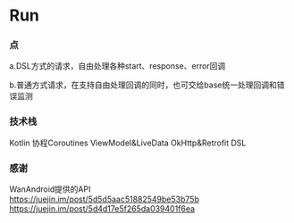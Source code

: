 # Run

### 点

a.DSL方式的请求，自由处理各种start、response、error回调

b.普通方式请求，在支持自由处理回调的同时，也可交给base统一处理回调和错误监测

### 技术栈

Kotlin 协程Coroutines ViewModel&LiveData OkHttp&Retrofit DSL

### 感谢  
WanAndroid提供的API  
https://juejin.im/post/5d5d5aac51882549be53b75b  
https://juejin.im/post/5d4d17e5f265da039401f6ea
